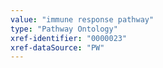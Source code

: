 ```yaml
---
value: "immune response pathway"
type: "Pathway Ontology"
xref-identifier: "0000023"
xref-dataSource: "PW"
---
```

